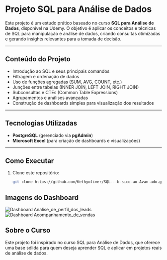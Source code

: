 # Projeto SQL para Análise de Dados

Este projeto é um estudo prático baseado no curso **SQL para Análise de Dados**, disponível na Udemy. O objetivo é aplicar os conceitos e técnicas de SQL para manipulação e análise de dados, criando consultas otimizadas e gerando insights relevantes para a tomada de decisão.

---

## Conteúdo do Projeto

- Introdução ao SQL e seus principais comandos
- Filtragem e ordenação de dados
- Uso de funções agregadas (SUM, AVG, COUNT, etc.)
- Junções entre tabelas (INNER JOIN, LEFT JOIN, RIGHT JOIN)
- Subconsultas e CTEs (Common Table Expressions)
- Agrupamentos e análises avançadas
- Construção de dashboards simples para visualização dos resultados

---

## Tecnologias Utilizadas

- **PostgreSQL** (gerenciado via **pgAdmin**)
- **Microsoft Excel** (para criação de dashboards e visualizações)

---

## Como Executar

1. Clone este repositório:
   ```bash
   git clone https://github.com/Kethyoliver/SQL---b-sico-ao-Avan-ado.git

## Imagens do Dashboard

![Dashboard Analise_de_perfil_dos_leads](./img/projeto.1.png)
![Dashboard Acompanhamento_de_vendas](./img/projeto.2.png)

## Sobre o Curso

Este projeto foi inspirado no curso SQL para Análise de Dados, que oferece uma base sólida para quem deseja aprender SQL e aplicar em projetos reais de análise de dados.
